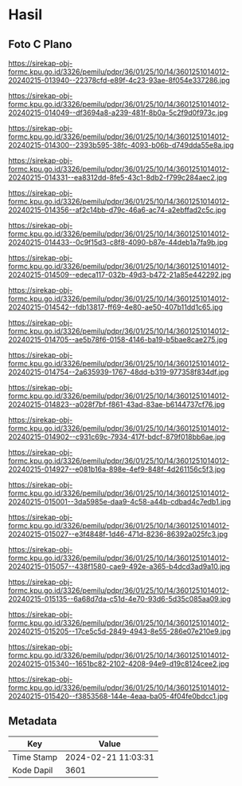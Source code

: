 # Hasil

## Foto C Plano

https://sirekap-obj-formc.kpu.go.id/3326/pemilu/pdpr/36/01/25/10/14/3601251014012-20240215-013940--22378cfd-e89f-4c23-93ae-8f054e337286.jpg

https://sirekap-obj-formc.kpu.go.id/3326/pemilu/pdpr/36/01/25/10/14/3601251014012-20240215-014049--df3694a8-a239-481f-8b0a-5c2f9d0f973c.jpg

https://sirekap-obj-formc.kpu.go.id/3326/pemilu/pdpr/36/01/25/10/14/3601251014012-20240215-014300--2393b595-38fc-4093-b06b-d749dda55e8a.jpg

https://sirekap-obj-formc.kpu.go.id/3326/pemilu/pdpr/36/01/25/10/14/3601251014012-20240215-014331--ea8312dd-8fe5-43c1-8db2-f799c284aec2.jpg

https://sirekap-obj-formc.kpu.go.id/3326/pemilu/pdpr/36/01/25/10/14/3601251014012-20240215-014356--af2c14bb-d79c-46a6-ac74-a2ebffad2c5c.jpg

https://sirekap-obj-formc.kpu.go.id/3326/pemilu/pdpr/36/01/25/10/14/3601251014012-20240215-014433--0c9f15d3-c8f8-4090-b87e-44deb1a7fa9b.jpg

https://sirekap-obj-formc.kpu.go.id/3326/pemilu/pdpr/36/01/25/10/14/3601251014012-20240215-014509--edeca117-032b-49d3-b472-21a85e442292.jpg

https://sirekap-obj-formc.kpu.go.id/3326/pemilu/pdpr/36/01/25/10/14/3601251014012-20240215-014542--fdb13817-ff69-4e80-ae50-407b11dd1c65.jpg

https://sirekap-obj-formc.kpu.go.id/3326/pemilu/pdpr/36/01/25/10/14/3601251014012-20240215-014705--ae5b78f6-0158-4146-ba19-b5bae8cae275.jpg

https://sirekap-obj-formc.kpu.go.id/3326/pemilu/pdpr/36/01/25/10/14/3601251014012-20240215-014754--2a635939-1767-48dd-b319-977358f834df.jpg

https://sirekap-obj-formc.kpu.go.id/3326/pemilu/pdpr/36/01/25/10/14/3601251014012-20240215-014823--a028f7bf-f861-43ad-83ae-b6144737cf76.jpg

https://sirekap-obj-formc.kpu.go.id/3326/pemilu/pdpr/36/01/25/10/14/3601251014012-20240215-014902--c931c69c-7934-417f-bdcf-879f018bb6ae.jpg

https://sirekap-obj-formc.kpu.go.id/3326/pemilu/pdpr/36/01/25/10/14/3601251014012-20240215-014927--e081b16a-898e-4ef9-848f-4d261156c5f3.jpg

https://sirekap-obj-formc.kpu.go.id/3326/pemilu/pdpr/36/01/25/10/14/3601251014012-20240215-015001--3da5985e-daa9-4c58-a44b-cdbad4c7edb1.jpg

https://sirekap-obj-formc.kpu.go.id/3326/pemilu/pdpr/36/01/25/10/14/3601251014012-20240215-015027--e3f4848f-1d46-471d-8236-86392a025fc3.jpg

https://sirekap-obj-formc.kpu.go.id/3326/pemilu/pdpr/36/01/25/10/14/3601251014012-20240215-015057--438f1580-cae9-492e-a365-b4dcd3ad9a10.jpg

https://sirekap-obj-formc.kpu.go.id/3326/pemilu/pdpr/36/01/25/10/14/3601251014012-20240215-015135--6a68d7da-c51d-4e70-93d6-5d35c085aa09.jpg

https://sirekap-obj-formc.kpu.go.id/3326/pemilu/pdpr/36/01/25/10/14/3601251014012-20240215-015205--17ce5c5d-2849-4943-8e55-286e07e210e9.jpg

https://sirekap-obj-formc.kpu.go.id/3326/pemilu/pdpr/36/01/25/10/14/3601251014012-20240215-015340--1651bc82-2102-4208-94e9-d19c8124cee2.jpg

https://sirekap-obj-formc.kpu.go.id/3326/pemilu/pdpr/36/01/25/10/14/3601251014012-20240215-015420--f3853568-144e-4eaa-ba05-4f04fe0bdcc1.jpg


## Metadata

| Key        | Value               |
| ---------- | ------------------- |
| Time Stamp | 2024-02-21 11:03:31 |
| Kode Dapil | 3601                |



